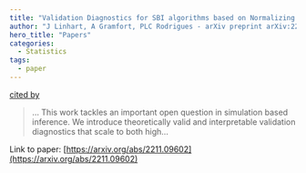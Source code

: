 ```yaml
---
title: "Validation Diagnostics for SBI algorithms based on Normalizing Flows"
author: "J Linhart, A Gramfort, PLC Rodrigues - arXiv preprint arXiv:2211.09602, 2022 - arxiv.org"
hero_title: "Papers"
categories:
  - Statistics
tags:
  - paper
---
```

[cited by](https://scholar.google.com/scholar?cites=16233832943011069818&as_sdt=5,44&sciodt=0,44&hl=en&num=20)

>… This work tackles an important open question in simulation based inference. We introduce theoretically valid and interpretable validation diagnostics that scale to both high…

Link to paper: [https://arxiv.org/abs/2211.09602](https://arxiv.org/abs/2211.09602)
